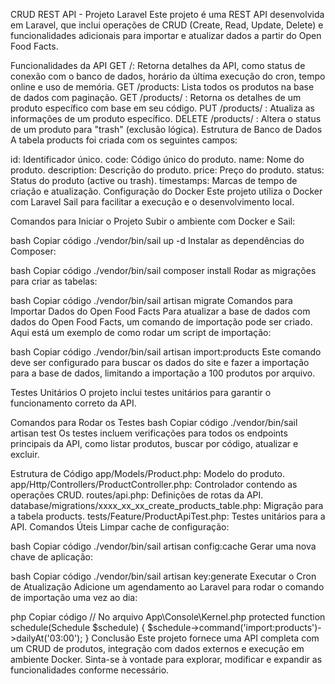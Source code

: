 CRUD REST API - Projeto Laravel
Este projeto é uma REST API desenvolvida em Laravel, que inclui operações de CRUD (Create, Read, Update, Delete) e funcionalidades adicionais para importar e atualizar dados a partir do Open Food Facts.

Funcionalidades da API
GET /: Retorna detalhes da API, como status de conexão com o banco de dados, horário da última execução do cron, tempo online e uso de memória.
GET /products: Lista todos os produtos na base de dados com paginação.
GET /products/
: Retorna os detalhes de um produto específico com base em seu código.
PUT /products/
: Atualiza as informações de um produto específico.
DELETE /products/
: Altera o status de um produto para "trash" (exclusão lógica).
Estrutura de Banco de Dados
A tabela products foi criada com os seguintes campos:

id: Identificador único.
code: Código único do produto.
name: Nome do produto.
description: Descrição do produto.
price: Preço do produto.
status: Status do produto (active ou trash).
timestamps: Marcas de tempo de criação e atualização.
Configuração do Docker
Este projeto utiliza o Docker com Laravel Sail para facilitar a execução e o desenvolvimento local.

Comandos para Iniciar o Projeto
Subir o ambiente com Docker e Sail:

bash
Copiar código
./vendor/bin/sail up -d
Instalar as dependências do Composer:

bash
Copiar código
./vendor/bin/sail composer install
Rodar as migrações para criar as tabelas:

bash
Copiar código
./vendor/bin/sail artisan migrate
Comandos para Importar Dados do Open Food Facts
Para atualizar a base de dados com dados do Open Food Facts, um comando de importação pode ser criado. Aqui está um exemplo de como rodar um script de importação:

bash
Copiar código
./vendor/bin/sail artisan import:products
Este comando deve ser configurado para buscar os dados do site e fazer a importação para a base de dados, limitando a importação a 100 produtos por arquivo.

Testes Unitários
O projeto inclui testes unitários para garantir o funcionamento correto da API.

Comandos para Rodar os Testes
bash
Copiar código
./vendor/bin/sail artisan test
Os testes incluem verificações para todos os endpoints principais da API, como listar produtos, buscar por código, atualizar e excluir.

Estrutura de Código
app/Models/Product.php: Modelo do produto.
app/Http/Controllers/ProductController.php: Controlador contendo as operações CRUD.
routes/api.php: Definições de rotas da API.
database/migrations/xxxx_xx_xx_create_products_table.php: Migração para a tabela products.
tests/Feature/ProductApiTest.php: Testes unitários para a API.
Comandos Úteis
Limpar cache de configuração:

bash
Copiar código
./vendor/bin/sail artisan config:cache
Gerar uma nova chave de aplicação:

bash
Copiar código
./vendor/bin/sail artisan key:generate
Executar o Cron de Atualização
Adicione um agendamento ao Laravel para rodar o comando de importação uma vez ao dia:

php
Copiar código
// No arquivo App\Console\Kernel.php
protected function schedule(Schedule $schedule)
{
    $schedule->command('import:products')->dailyAt('03:00');
}
Conclusão
Este projeto fornece uma API completa com um CRUD de produtos, integração com dados externos e execução em ambiente Docker. Sinta-se à vontade para explorar, modificar e expandir as funcionalidades conforme necessário.

